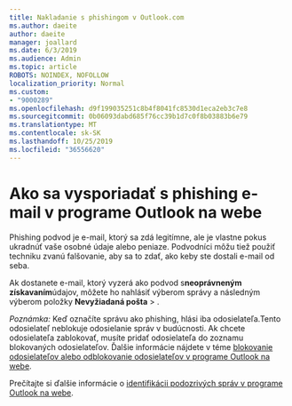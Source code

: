 ```yaml
---
title: Nakladanie s phishingom v Outlook.com
ms.author: daeite
author: daeite
manager: joallard
ms.date: 6/3/2019
ms.audience: Admin
ms.topic: article
ROBOTS: NOINDEX, NOFOLLOW
localization_priority: Normal
ms.custom:
- "9000289"
ms.openlocfilehash: d9f199035251c8b4f8041fc8530d1eca2eb3c7e8
ms.sourcegitcommit: 0b06093dabd685f76cc39b1d7c0f8b03883b6e79
ms.translationtype: MT
ms.contentlocale: sk-SK
ms.lasthandoff: 10/25/2019
ms.locfileid: "36556620"
---
```

# <a name="how-to-deal-with-a-phishing-email-in-outlook-on-the-web"></a>Ako sa vysporiadať s phishing e-mail v programe Outlook na webe

Phishing podvod je e-mail, ktorý sa zdá legitímne, ale je vlastne pokus ukradnúť vaše osobné údaje alebo peniaze. Podvodníci môžu tiež použiť techniku zvanú falšovanie, aby sa to zdať, ako keby ste dostali e-mail od seba.

Ak dostanete e-mail, ktorý vyzerá ako podvod s**neoprávneným získavaním**údajov, môžete ho nahlásiť výberom správy a následným výberom položky **Nevyžiadaná pošta** > .

*Poznámka:* Keď označíte správu ako phishing, hlási iba odosielateľa.Tento odosielateľ neblokuje odosielanie správ v budúcnosti. Ak chcete odosielateľa zablokovať, musíte pridať odosielateľa do zoznamu blokovaných odosielateľov. Ďalšie informácie nájdete v téme [blokovanie odosielateľov alebo odblokovanie odosielateľov v programe Outlook na webe](https://support.office.com/article/9bf812d4-6995-4d19-901a-76d6e26939b0).

Prečítajte si ďalšie informácie o [identifikácii podozrivých správ v programe Outlook na webe](https://support.office.com/article/3d44102b-6ce3-4f7c-a359-b623bec82206).